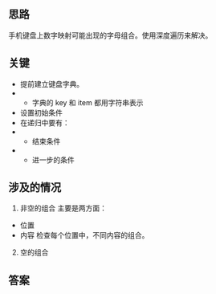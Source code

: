 ## 思路
手机键盘上数字映射可能出现的字母组合。使用深度遍历来解决。

## 关键
+ 提前建立键盘字典。
+ + 字典的 key 和 item 都用字符串表示
+ 设置初始条件
+ 在递归中要有：
+ + 结束条件
+ + 进一步的条件


## 涉及的情况
1. 非空的组合
主要是两方面：
+ 位置
+ 内容
检查每个位置中，不同内容的组合。
2. 空的组合

## 答案
